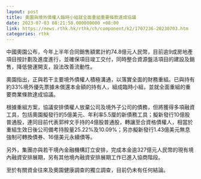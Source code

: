 ```yaml
---
layout: post
title: 奧園與境外債權人臨時小組就全面重組重要條款達成協議
date: 2023-07-03 08:21:58.000000000 +08:00
link: https://news.rthk.hk/rthk/ch/component/k2/1707236-20230703.htm
categories: rthk
---
```


中國奧園公布，今年上半年合同銷售額累計約74.8億元人民幣，目前逾9成房地產項目按計劃及進度進行，並確保項目竣工交付，同時整合資源盤活項目的建設及銷售，降低營運開支，設法改善流動性。

奧園指出，正與若干主要境外債權人積極溝通，以落實全面的財務重組。已與持有約33%境外優先票據未償還本金額的持有人，組成臨時小組，並就全面重組的重要商業條款達成協議。

根據重組方案，協議安排債權人放棄公司及境外子公司的債務，但將獲得多項融資工具，包括奧園擬發行的5億美元、年利率5.5厘的新債務工具；擬新發行10億股普通股，連同目前代表郭梓文手持的4億股普通股，轉讓至合資格債權人，相當於重組生效日後公司備考持股量25.22%及10.09%；另亦擬新發行1.43億美元無息強制可轉換債券、16億美元永續債等。

另外，集團亦與若干境內金融機構訂立安排，完成本金逾327億元人民幣的現有境內融資安排展期，另有其他境內融資安排展期工作已進入協商階段。

至於有關資金往來及奧園健康調查的獨立調查，目前仍未有任何結論。
